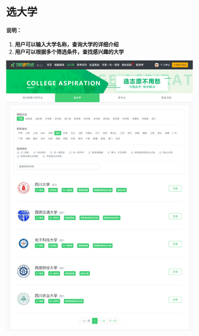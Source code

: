 # 选大学

#### 说明：

1. **用户可以输入大学名称，查询大学的详细介绍** 
2. **用户可以根据多个筛选条件，查找感兴趣的大学**

![](../.gitbook/assets/19.png)

#### 

